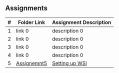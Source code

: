 ## Assignments

|  #  | Folder Link | Assignment Description |
| :-: | ----------- | ---------------------- |
|  1  | link 0      | description 0          |
|  2  | link 0      | description 0          |
|  3  | link 0      | description 0          |
|  4  | link 0      | description 0          |
|  5  | [Assignemnt5](./Assignments/Assignment5/Readme.MD)   | [Setting up WSl](./Assignments/Assignment5/Readme.MD)        |
